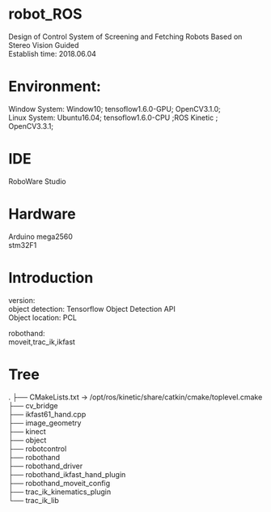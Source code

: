 # robot_ROS
Design of Control System of Screening and Fetching Robots Based on Stereo Vision Guided  
Establish time: 2018.06.04  
  

# Environment:  
  Window System: Window10; tensoflow1.6.0-GPU; OpenCV3.1.0;   
  Linux System: Ubuntu16.04; tensoflow1.6.0-CPU ;ROS Kinetic ; OpenCV3.3.1;  

# IDE  
  RoboWare Studio  

# Hardware  
  Arduino mega2560  
  stm32F1  

# Introduction  
  version:  
  object detection: Tensorflow Object Detection API  
  Object location: PCL  
  
  robothand:  
  moveit,trac_ik,ikfast  

# Tree  
.
├── CMakeLists.txt -> /opt/ros/kinetic/share/catkin/cmake/toplevel.cmake  
├── cv_bridge  
├── ikfast61_hand.cpp  
├── image_geometry  
├── kinect  
├── object  
├── robotcontrol  
├── robothand  
├── robothand_driver  
├── robothand_ikfast_hand_plugin  
├── robothand_moveit_config  
├── trac_ik_kinematics_plugin  
└── trac_ik_lib  

